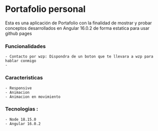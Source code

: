 # Portafolio personal
Esta es una aplicación de Portafolio con la finalidad de mostrar y probar conceptos desarrollados en Angular 16.0.2 de forma estatica para usar github pages

### Funcionalidades
    - Contacto por wzp: Dispondra de un boton que te llevara a wzp para hablar conmigo
    - 
    
### Caracteristicas
    - Responsive
    - Animacion
    - Animacion en movimiento

### Tecnologias :
    - Node 18.15.0
    - Angular 16.0.2
    
<!-- ### Instalación:
    1. Crear base de datos
        Pasos: 
            1. ingresar a http://localhost/phpmyadmin/
            2. Seleccionar Nueva (Base de datos)
            3. Ingresar nombre ej: "sistema_votacion"
            4. Pinchar boton Crear
    2. Ejecutar script SQL 
        Pasos: 
            1. Seleccionada la base de datos ingresar a la pestaña "Importar"
            2. Archivo a importar -> Examinar y seleccionar dentro del proyecto "SQL/sistema_votacion.sql"
            3. Pinchar boton Importar
    3. Clonar el repositorio con "git clone https://github.com/felipe-ortiz-developer/sistema-votacion.git"
    4. Configurar archivo de variables globales a la base de datos
        Pasos: 
            1. Abrir archivo "database.php.example"
            2. Configurar variables de conexion deacuerdo a sus necesidades
                ej: 
                    define('DB_HOST', 'localhost');
                    define('DB_USER', 'tu_usuario');
                    define('DB_PASS', 'tu_contraseña');
                    define('DB_NAME', 'sistema_votacion');
            3. Quitar la extencion ".example" el nombre del archivo -->

<!-- ### Contribuciones

Si deseas contribuir a este proyecto, siéntete libre de hacer un fork del repositorio y enviar tus mejoras a través de solicitudes de extracción. Estaré encantado de revisarlas y fusionarlas si son apropiadas.
Licencia

Este proyecto se distribuye bajo la licencia MIT. Si utilizas este proyecto, por favor, menciona y enlaza a este repositorio.

¡Gracias por utilizar nuestra aplicación de votación! Si tienes alguna pregunta o problema, no dudes en contactarnos. -->